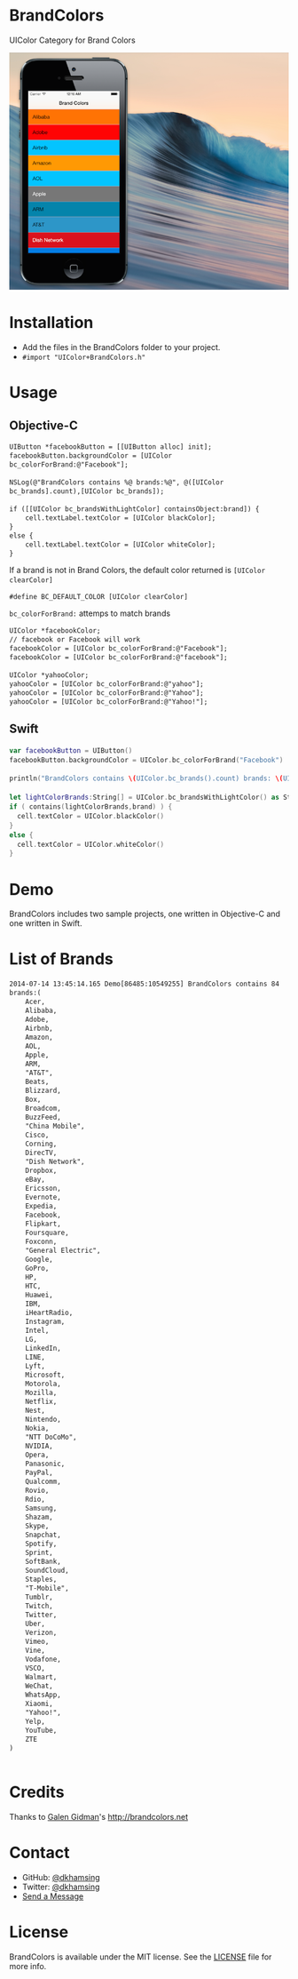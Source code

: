 BrandColors
===========

UIColor Category for Brand Colors

![](Assets/screenshot.png)

# Installation
- Add the files in the BrandColors folder to your project.
- `#import "UIColor+BrandColors.h"`

# Usage

## Objective-C
``` objc
UIButton *facebookButton = [[UIButton alloc] init];
facebookButton.backgroundColor = [UIColor bc_colorForBrand:@"Facebook"]; 

NSLog(@"BrandColors contains %@ brands:%@", @([UIColor bc_brands].count),[UIColor bc_brands]);

if ([[UIColor bc_brandsWithLightColor] containsObject:brand]) {
	cell.textLabel.textColor = [UIColor blackColor];    
}
else {
    cell.textLabel.textColor = [UIColor whiteColor];
}
```

If a brand is not in Brand Colors, the default color returned is `[UIColor clearColor]`
```
#define BC_DEFAULT_COLOR [UIColor clearColor]
```

`bc_colorForBrand:` attemps to match brands

``` objc
UIColor *facebookColor;
// facebook or Facebook will work
facebookColor = [UIColor bc_colorForBrand:@"Facebook"]; 
facebookColor = [UIColor bc_colorForBrand:@"facebook"]; 

UIColor *yahooColor;
yahooColor = [UIColor bc_colorForBrand:@"yahoo"]; 
yahooColor = [UIColor bc_colorForBrand:@"Yahoo"]; 
yahooColor = [UIColor bc_colorForBrand:@"Yahoo!"]; 
```

## Swift
``` swift
var facebookButton = UIButton()
facebookButton.backgroundColor = UIColor.bc_colorForBrand("Facebook")

println("BrandColors contains \(UIColor.bc_brands().count) brands: \(UIColor.bc_brands())")

let lightColorBrands:String[] = UIColor.bc_brandsWithLightColor() as String[]
if ( contains(lightColorBrands,brand) ) {
  cell.textColor = UIColor.blackColor()
}  
else {
  cell.textColor = UIColor.whiteColor()
}
```

# Demo
BrandColors includes two sample projects, one written in Objective-C and one written in Swift.

# List of Brands
```
2014-07-14 13:45:14.165 Demo[86485:10549255] BrandColors contains 84 brands:(
    Acer,
    Alibaba,
    Adobe,
    Airbnb,
    Amazon,
    AOL,
    Apple,
    ARM,
    "AT&T",
    Beats,
    Blizzard,
    Box,
    Broadcom,
    BuzzFeed,
    "China Mobile",
    Cisco,
    Corning,
    DirecTV,
    "Dish Network",
    Dropbox,
    eBay,
    Ericsson,
    Evernote,
    Expedia,
    Facebook,
    Flipkart,
    Foursquare,
    Foxconn,
    "General Electric",
    Google,
    GoPro,
    HP,
    HTC,
    Huawei,
    IBM,
    iHeartRadio,
    Instagram,
    Intel,
    LG,
    LinkedIn,
    LINE,
    Lyft,
    Microsoft,
    Motorola,
    Mozilla,
    Netflix,
    Nest,
    Nintendo,
    Nokia,
    "NTT DoCoMo",
    NVIDIA,
    Opera,
    Panasonic,
    PayPal,
    Qualcomm,
    Rovio,
    Rdio,
    Samsung,
    Shazam,
    Skype,
    Snapchat,
    Spotify,
    Sprint,
    SoftBank,
    SoundCloud,
    Staples,
    "T-Mobile",
    Tumblr,
    Twitch,
    Twitter,
    Uber,
    Verizon,
    Vimeo,
    Vine,
    Vodafone,
    VSCO,
    Walmart,
    WeChat,
    WhatsApp,
    Xiaomi,
    "Yahoo!",
    Yelp,
    YouTube,
    ZTE
) 
  
```

# Credits
Thanks to [Galen Gidman](https://github.com/galengidman)'s http://brandcolors.net

# Contact
- GitHub: [@dkhamsing](https://github.com/dkhamsing)
- Twitter: [@dkhamsing](https://twitter.com/dkhamsing)
- [Send a Message](http://dkhamsing.tumblr.com/ask)

# License
BrandColors is available under the MIT license. See the [LICENSE](LICENSE) file for more info.
